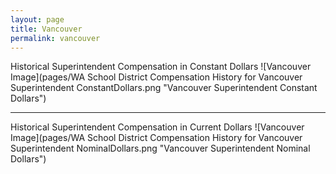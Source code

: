 ```yaml
---
layout: page
title: Vancouver
permalink: vancouver
---
```



Historical Superintendent Compensation in Constant Dollars
![Vancouver Image](pages/WA School District Compensation History for Vancouver Superintendent ConstantDollars.png "Vancouver Superintendent Constant Dollars")

___

Historical Superintendent Compensation in Current Dollars
![Vancouver Image](pages/WA School District Compensation History for Vancouver Superintendent NominalDollars.png "Vancouver Superintendent Nominal Dollars")